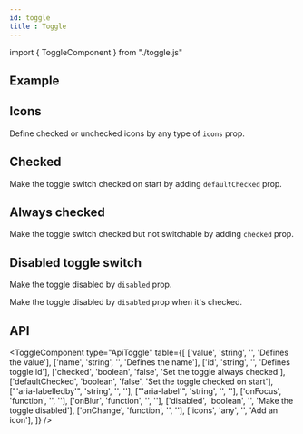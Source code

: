 ```yaml
---
id: toggle
title : Toggle
---
```


import { ToggleComponent } from "./toggle.js"

## Example

<ToggleComponent type="simple" />

## Icons

<p>Define checked or unchecked icons by any type of <code>icons</code> prop.</p>
<ToggleComponent type="icons" />

## Checked

<p>Make the toggle switch checked on start by adding <code>defaultChecked</code> prop.</p>
<ToggleComponent type="defaultChecked" />

## Always checked

<p>Make the toggle switch checked but not switchable by adding <code>checked</code> prop.</p>
<ToggleComponent type="checked" />

## Disabled toggle switch

<p>Make the toggle disabled by <code>disabled</code> prop.</p>
<ToggleComponent type="disabled" />
<p>Make the toggle disabled by <code>disabled</code> prop when it's checked.</p>
<ToggleComponent type="disabled checked" />

## API

<ToggleComponent type="ApiToggle" table={[
  ['value', 'string', '', 'Defines the value'],
  ['name', 'string', '', 'Defines the name'],
  ['id', 'string', '', 'Defines toggle id'],
  ['checked', 'boolean', 'false', 'Set the toggle always checked'],
  ['defaultChecked', 'boolean', 'false', 'Set the toggle checked on start'],
  ["'aria-labelledby'", 'string', '', ''],
  ["'aria-label'", 'string', '', ''],
  ['onFocus', 'function', '', ''],
  ['onBlur', 'function', '', ''],
  ['disabled', 'boolean', '', 'Make the toggle disabled'],
  ['onChange', 'function', '', ''],
  ['icons', 'any', '', 'Add an icon'], 
]} />